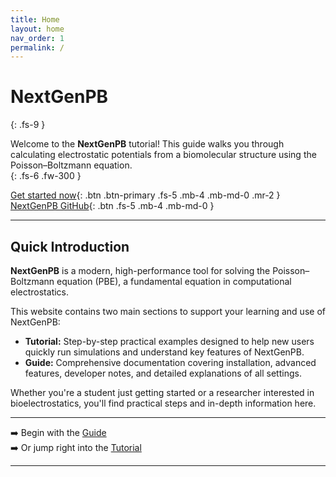 ```yaml
---
title: Home
layout: home
nav_order: 1
permalink: /
---
```


# NextGenPB
{: .fs-9 }

Welcome to the **NextGenPB** tutorial! This guide walks you through calculating electrostatic potentials from a biomolecular structure using the Poisson–Boltzmann equation.  
{: .fs-6 .fw-300 }

[Get started now](/nextgenpb_tutorial/docs/tutorial/){: .btn .btn-primary .fs-5 .mb-4 .mb-md-0 .mr-2 }
[NextGenPB GitHub][Just the Docs repo]{: .btn .fs-5 .mb-4 .mb-md-0 }

---

## Quick Introduction

**NextGenPB** is a modern, high-performance tool for solving the Poisson–Boltzmann equation (PBE), a fundamental equation in computational electrostatics.

This website contains two main sections to support your learning and use of NextGenPB:

- **Tutorial:** Step-by-step practical examples designed to help new users quickly run simulations and understand key features of NextGenPB.  
- **Guide:** Comprehensive documentation covering installation, advanced features, developer notes, and detailed explanations of all settings.

Whether you're a student just getting started or a researcher interested in bioelectrostatics, you'll find practical steps and in-depth information here.


---

➡️ Begin with the [Guide](/nextgenpb_tutorial/docs/guide/)  
➡️ Or jump right into the [Tutorial](/nextgenpb_tutorial/docs/tutorial/)

---

[Just the Docs repo]: https://github.com/concept-lab/NextGenPB